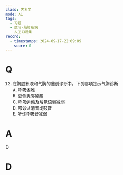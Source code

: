 ```yaml
---
class: 内科学
mode: A1
tags:
  - 习题
  - 章节-胸膜疾病
  - 人卫习题集
record:
  - timestamps: 2024-09-17-22:09:09
    score: 0
---
```


# Q
12. 在胸腔积液和气胸的鉴别诊断中，下列哪项提示气胸诊断  
A. 呼吸困难  
B. 患侧胸廓隆起  
C. 呼吸运动及触觉语颤减弱  
D. 叩诊过清音或鼓音  
E. 听诊呼吸音减弱  
# A
D
# D
